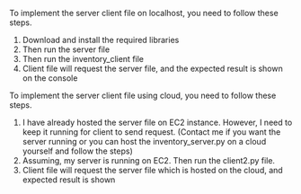 To implement the server client file on localhost, you need to follow these steps.
1. Download and install the required libraries
2. Then run the server file 
3. Then run the inventory_client file
4. Client file will request the server file, and the expected result is shown on the console

To implement the server client file using cloud, you need to follow these steps.
1. I have already hosted the server file on EC2 instance. However, I need to keep it running for client to send request. (Contact me if you want the server running or you can host the inventory_server.py on a cloud yourself and follow the steps)
2. Assuming, my server is running on EC2. Then run the client2.py file.
3. Client file will request the server file which is hosted on the cloud, and expected result is shown